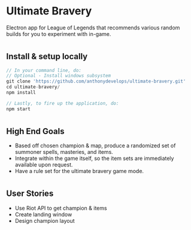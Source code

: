 # Ultimate Bravery

Electron app for League of Legends that recommends various random builds for you to experiment with in-game.

#

## Install & setup locally

```javascript
// In your command line, do:
// Optional - Install windows subsystem
git clone 'https://github.com/anthonydevelops/ultimate-bravery.git'
cd ultimate-bravery/
npm install

// Lastly, to fire up the application, do:
npm start
```

#

## High End Goals

- Based off chosen champion & map, produce a randomized set of summoner spells, masteries, and items.
- Integrate within the game itself, so the item sets are immediately available upon request.
- Have a rule set for the ultimate bravery game mode.

#

## User Stories

- Use Riot API to get champion & items
- Create landing window
- Design champion layout
